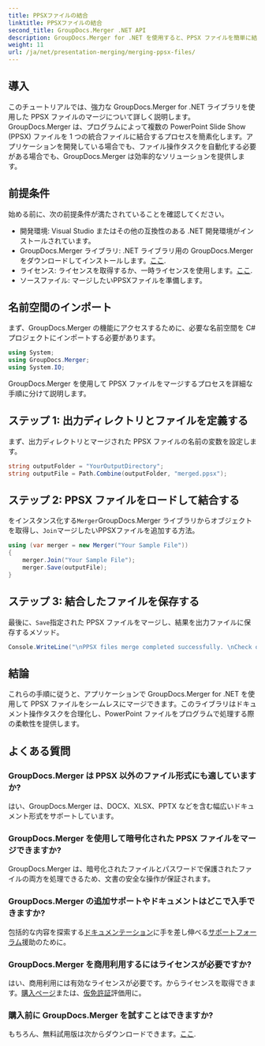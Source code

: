 ```yaml
---
title: PPSXファイルの結合
linktitle: PPSXファイルの結合
second_title: GroupDocs.Merger .NET API
description: GroupDocs.Merger for .NET を使用すると、PPSX ファイルを簡単に結合できます。ステップ バイ ステップ ガイドに従って、ファイル結合タスクを自動化してください。ドキュメント管理ワークフローを強化します。
weight: 11
url: /ja/net/presentation-merging/merging-ppsx-files/
---
```

## 導入
このチュートリアルでは、強力な GroupDocs.Merger for .NET ライブラリを使用した PPSX ファイルのマージについて詳しく説明します。 GroupDocs.Merger は、プログラムによって複数の PowerPoint Slide Show (PPSX) ファイルを 1 つの統合ファイルに結合するプロセスを簡素化します。アプリケーションを開発している場合でも、ファイル操作タスクを自動化する必要がある場合でも、GroupDocs.Merger は効率的なソリューションを提供します。
## 前提条件
始める前に、次の前提条件が満たされていることを確認してください。
- 開発環境: Visual Studio またはその他の互換性のある .NET 開発環境がインストールされています。
-  GroupDocs.Merger ライブラリ: .NET ライブラリ用の GroupDocs.Merger をダウンロードしてインストールします。[ここ](https://releases.groupdocs.com/merger/net/).
- ライセンス: ライセンスを取得するか、一時ライセンスを使用します。[ここ](https://purchase.groupdocs.com/temporary-license/).
- ソースファイル: マージしたいPPSXファイルを準備します。

## 名前空間のインポート
まず、GroupDocs.Merger の機能にアクセスするために、必要な名前空間を C# プロジェクトにインポートする必要があります。
```csharp
using System; 
using GroupDocs.Merger;
using System.IO;
```

GroupDocs.Merger を使用して PPSX ファイルをマージするプロセスを詳細な手順に分けて説明します。
## ステップ 1: 出力ディレクトリとファイルを定義する
まず、出力ディレクトリとマージされた PPSX ファイルの名前の変数を設定します。
```csharp
string outputFolder = "YourOutputDirectory";
string outputFile = Path.Combine(outputFolder, "merged.ppsx");
```
## ステップ 2: PPSX ファイルをロードして結合する
をインスタンス化する`Merger`GroupDocs.Merger ライブラリからオブジェクトを取得し、`Join`マージしたいPPSXファイルを追加する方法。
```csharp
using (var merger = new Merger("Your Sample File"))
{
    merger.Join("Your Sample File");
    merger.Save(outputFile);
}
```
## ステップ 3: 結合したファイルを保存する
最後に、`Save`指定された PPSX ファイルをマージし、結果を出力ファイルに保存するメソッド。
```csharp
Console.WriteLine("\nPPSX files merge completed successfully. \nCheck output in {0}", outputFolder);
```

## 結論
これらの手順に従うと、アプリケーションで GroupDocs.Merger for .NET を使用して PPSX ファイルをシームレスにマージできます。このライブラリはドキュメント操作タスクを合理化し、PowerPoint ファイルをプログラムで処理する際の柔軟性を提供します。

## よくある質問
### GroupDocs.Merger は PPSX 以外のファイル形式にも適していますか?
はい、GroupDocs.Merger は、DOCX、XLSX、PPTX などを含む幅広いドキュメント形式をサポートしています。
### GroupDocs.Merger を使用して暗号化された PPSX ファイルをマージできますか?
GroupDocs.Merger は、暗号化されたファイルとパスワードで保護されたファイルの両方を処理できるため、文書の安全な操作が保証されます。
### GroupDocs.Merger の追加サポートやドキュメントはどこで入手できますか?
包括的な内容を探索する[ドキュメンテーション](https://tutorials.groupdocs.com/merger/net/)に手を差し伸べる[サポートフォーラム](https://forum.groupdocs.com/c/merger/32)援助のために。
### GroupDocs.Merger を商用利用するにはライセンスが必要ですか?
はい、商用利用には有効なライセンスが必要です。からライセンスを取得できます。[購入ページ](https://purchase.groupdocs.com/buy)または、[仮免許証](https://purchase.groupdocs.com/temporary-license/)評価用に。
### 購入前に GroupDocs.Merger を試すことはできますか?
もちろん、無料試用版は次からダウンロードできます。[ここ](https://releases.groupdocs.com/).